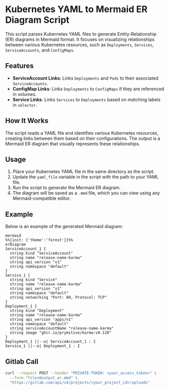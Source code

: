 # Kubernetes YAML to Mermaid ER Diagram Script

This script parses Kubernetes YAML files to generate Entity-Relationship (ER) diagrams in Mermaid format. It focuses on visualizing relationships between various Kubernetes resources, such as `Deployments`, `Services`, `ServiceAccounts`, and `ConfigMaps`.

## Features

- **ServiceAccount Links**: Links `Deployments` and `Pods` to their associated `ServiceAccounts`.
- **ConfigMap Links**: Links `Deployments` to `ConfigMaps` if they are referenced in volumes.
- **Service Links**: Links `Services` to `Deployments` based on matching labels in `selector`.

## How It Works

The script reads a YAML file and identifies various Kubernetes resources, creating links between them based on their configurations. The output is a Mermaid ER diagram that visually represents these relationships.

## Usage

1. Place your Kubernetes YAML file in the same directory as the script.
2. Update the `yaml_file` variable in the script with the path to your YAML file.
3. Run the script to generate the Mermaid ER diagram.
4. The diagram will be saved as a `.mmd` file, which you can view using any Mermaid-compatible editor.

## Example

Below is an example of the generated Mermaid diagram:

```
mermaid
%%{init: {'theme':'forest'}}%%
erDiagram
ServiceAccount_1 {
  string kind "ServiceAccount"
  string name "release-name-karma"
  string api_version "v1"
  string namespace "default"
}
Service_1 {
  string kind "Service"
  string name "release-name-karma"
  string api_version "v1"
  string namespace "default"
  string networking "Port: 80, Protocol: TCP"
}
Deployment_1 {
  string kind "Deployment"
  string name "release-name-karma"
  string api_version "apps/v1"
  string namespace "default"
  string serviceAccountName "release-name-karma"
  string image "ghcr.io/prymitive/karma:v0.120"
}
Deployment_1 ||--o| ServiceAccount_1 : I
Service_1 ||--o| Deployment_1 : I
```

## Gitlab Call

```bash
curl --request POST --header "PRIVATE-TOKEN: <your_access_token>" \
  --form "file=@output_er.mmd" \
  "https://gitlab.com/api/v4/projects/<your_project_id>/uploads"
```
